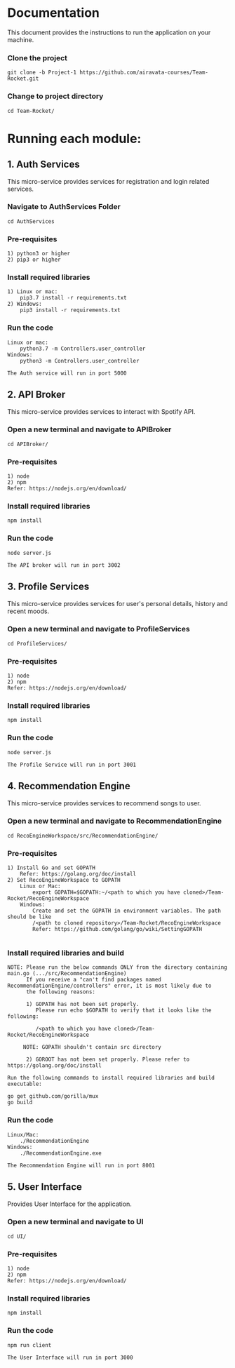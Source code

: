 # Documentation
This document provides the instructions to run the application on your machine.

### Clone the project
```
git clone -b Project-1 https://github.com/airavata-courses/Team-Rocket.git
```
### Change to project directory
```
cd Team-Rocket/
```
# Running each module:
## 1. Auth Services
This micro-service provides services for registration and login related services.
### Navigate to AuthServices Folder
```
cd AuthServices
```
### Pre-requisites
```
1) python3 or higher
2) pip3 or higher
```

### Install required libraries
```
1) Linux or mac:
	pip3.7 install -r requirements.txt
2) Windows:
	pip3 install -r requirements.txt
```

### Run the code
```
Linux or mac:
	python3.7 -m Controllers.user_controller
Windows:
	python3 -m Controllers.user_controller
```
~~~
The Auth service will run in port 5000
~~~


## 2.  API Broker
This micro-service provides services to interact with Spotify API.
### Open a new terminal and navigate to APIBroker
```
cd APIBroker/
```
### Pre-requisites
```
1) node
2) npm
Refer: https://nodejs.org/en/download/
```
### Install required libraries
```
npm install
```
### Run the code
```
node server.js
```
~~~
The API broker will run in port 3002
~~~


## 3.  Profile Services
This micro-service provides services for user's personal details, history and recent moods.
### Open a new terminal and navigate to ProfileServices
```
cd ProfileServices/
```
### Pre-requisites
```
1) node
2) npm
Refer: https://nodejs.org/en/download/
```
### Install required libraries
```
npm install
```
### Run the code
```
node server.js
```
~~~
The Profile Service will run in port 3001
~~~


## 4.  Recommendation Engine
This micro-service provides services to recommend songs to user.
### Open a new terminal and navigate to RecommendationEngine
```
cd RecoEngineWorkspace/src/RecommendationEngine/
```
### Pre-requisites
```
1) Install Go and set GOPATH
	Refer: https://golang.org/doc/install
2) Set RecoEngineWorkspace to GOPATH
	Linux or Mac:
		export GOPATH=$GOPATH:~/<path to which you have cloned>/Team-Rocket/RecoEngineWorkspace
	Windows:
		Create and set the GOPATH in environment variables. The path should be like
		/<path to cloned repository>/Team-Rocket/RecoEngineWorkspace
		Refer: https://github.com/golang/go/wiki/SettingGOPATH
	
```

### Install required libraries and build
```
NOTE: Please run the below commands ONLY from the directory containing main.go (.../src/RecommendationEngine)
      If you receive a "can't find packages named RecommendationEngine/controllers" error, it is most likely due to 
      the following reasons:
      
      1) GOPATH has not been set properly. 
      	 Please run echo $GOPATH to verify that it looks like the following:
	 
      	 /<path to which you have cloned>/Team-Rocket/RecoEngineWorkspace
	 
	 NOTE: GOPATH shouldn't contain src directory
	 
      2) GOROOT has not been set properly. Please refer to https://golang.org/doc/install

Run the following commands to install required libraries and build executable:

go get github.com/gorilla/mux
go build
```
### Run the code
```
Linux/Mac:
	./RecommendationEngine
Windows:
	./RecommendationEngine.exe
```
~~~
The Recommendation Engine will run in port 8001
~~~


## 5.  User Interface
Provides User Interface for the application.
### Open a new terminal and navigate to UI
```
cd UI/
```
### Pre-requisites
```
1) node
2) npm
Refer: https://nodejs.org/en/download/
```
### Install required libraries
```
npm install
```
### Run the code
```
npm run client
```
~~~
The User Interface will run in port 3000
~~~
